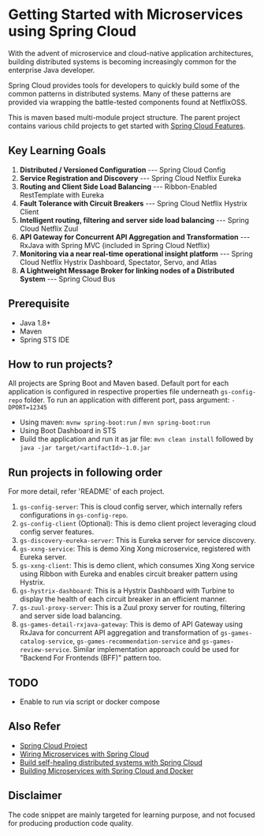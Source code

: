 # Getting Started with Microservices using Spring Cloud

With the advent of microservice and cloud-native application architectures, building distributed systems is becoming increasingly common for the enterprise Java developer. 

Spring Cloud provides tools for developers to quickly build some of the common patterns in distributed systems. Many of these patterns are provided via wrapping the battle-tested components found at NetflixOSS.

This is maven based multi-module project structure. The parent project contains various child projects to get started with [Spring Cloud Features](http://cloud.spring.io/spring-cloud-static/spring-cloud.html). 

## Key Learning Goals

1. __Distributed / Versioned Configuration__ --- Spring Cloud Config
2. __Service Registration and Discovery__ --- Spring Cloud Netflix Eureka
3. __Routing and Client Side Load Balancing__ --- Ribbon-Enabled RestTemplate with Eureka
4. __Fault Tolerance with Circuit Breakers__ --- Spring Cloud Netflix Hystrix Client
5. __Intelligent routing, filtering and server side load balancing__ --- Spring Cloud Netflix Zuul
6. __API Gateway for Concurrent API Aggregation and Transformation__ --- RxJava with Spring MVC (included in Spring Cloud Netflix)
7. __Monitoring via a near real-time operational insight platform__ --- Spring Cloud Netflix Hystrix Dashboard, Spectator, Servo, and Atlas
8. __A Lightweight Message Broker for linking nodes of a Distributed System__ --- Spring Cloud Bus

## Prerequisite

- Java 1.8+
- Maven
- Spring STS IDE

## How to run projects?

All projects are Spring Boot and Maven based. Default port for each application is configured in respective properties file underneath `gs-config-repo` folder. To run an application with different port, pass argument: `-DPORT=12345`

* Using maven: `mvnw spring-boot:run` / `mvn spring-boot:run` 
* Using Boot Dashboard in STS
* Build the application and run it as jar file: `mvn clean install` followed by `java -jar target/<artifactId>-1.0.jar` 

## Run projects in following order

For more detail, refer 'README' of each project.

1. `gs-config-server`: This is cloud config server, which internally refers configurations in `gs-config-repo`.
2. `gs-config-client` (Optional): This is demo client project leveraging cloud config server features.
3. `gs-discovery-eureka-server`: This is Eureka server for service discovery.
4. `gs-xxng-service`: This is demo Xing Xong microservice, registered with Eureka server.
5. `gs-xxng-client`: This is demo client, which consumes Xing Xong service using Ribbon with Eureka and enables circuit breaker pattern using Hystrix.
6. `gs-hystrix-dashboard`: This is a Hystrix Dashboard with Turbine to display the health of each circuit breaker in an efficient manner.
7. `gs-zuul-proxy-server`: This is a Zuul proxy server for routing, filtering and server side load balancing.
8. `gs-games-detail-rxjava-gateway`: This is demo of API Gateway using RxJava for concurrent API aggregation and transformation of `gs-games-catalog-service`, `gs-games-recommendation-service` and `gs-games-review-service`. Similar implementation approach could be used for "Backend For Frontends (BFF)" pattern too.

## TODO

* Enable to run via script or docker compose

## Also Refer

* [Spring Cloud Project](http://projects.spring.io/spring-cloud/)
* [Wiring Microservices with Spring Cloud](https://www.infoq.com/articles/spring-cloud-service-wiring)
* [Build self-healing distributed systems with Spring Cloud](http://www.javaworld.com/article/2927920/cloud-computing/build-self-healing-distributed-systems-with-spring-cloud.html)
* [Building Microservices with Spring Cloud and Docker](http://www.kennybastani.com/2015/07/spring-cloud-docker-microservices.html)

## Disclaimer

The code snippet are mainly targeted for learning purpose, and not focused for producing production code quality.